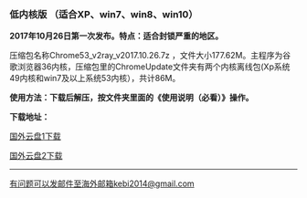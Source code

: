 ### 低内核版 （适合XP、win7、win8、win10）

**2017年10月26日第一次发布。特点：适合封锁严重的地区。**

压缩包名称Chrome53_v2ray_v2017.10.26.7z ，文件大小177.62M。主程序为谷歌浏览器36内核，压缩包里的ChromeUpdate文件夹有两个内核离线包(Xp系统49内核和win7及以上系统53内核），共计86M。

**使用方法：下载后解压，按文件夹里面的《使用说明（必看）》操作。**

**下载地址：**

[国外云盘1下载](http://45.32.141.248:8000/f/8ec1e6bda4/)

[国外云盘2下载](http://108.61.224.82:8000/f/d58fc887ad/)

***

有问题可以发邮件至海外邮箱kebi2014@gmail.com